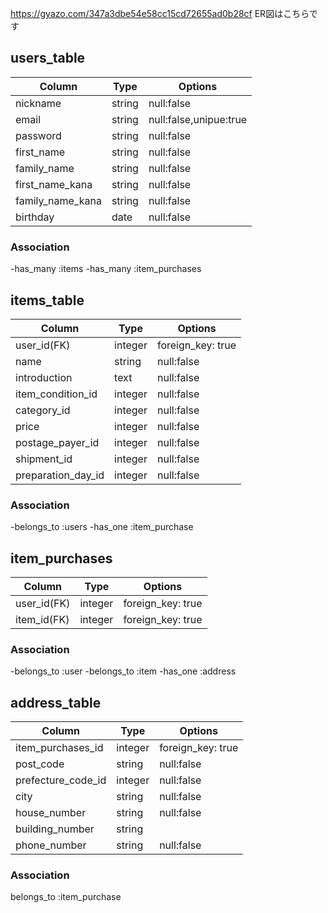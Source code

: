 https://gyazo.com/347a3dbe54e58cc15cd72655ad0b28cf
ER図はこちらです

## users_table
|Column	|Type|	Options|
|-------|---|-----|
|nickname|string|null:false|
|email|string|null:false,unipue:true|
|password|string|null:false|
|first_name|string|null:false|
|family_name|string|null:false|
|first_name_kana|string|null:false|
|family_name_kana|string|null:false|
|birthday|date|null:false|

### Association
-has_many :items
-has_many :item_purchases


## items_table
|Column	|Type|	Options|
|-------|---|-----|
|user_id(FK) |integer|foreign_key: true|
|name|string|null:false|
|introduction|text|null:false|
|item_condition_id|integer|null:false|
|category_id|integer|null:false|
|price|integer|null:false|
|postage_payer_id|integer|null:false|
|shipment_id|integer|null:false|
|preparation_day_id|integer|null:false|


### Association
-belongs_to :users
-has_one :item_purchase


## item_purchases
|Column	|Type|	Options|
|-------|---|-----|
|user_id(FK)|integer|foreign_key: true|
|item_id(FK)|integer|foreign_key: true|

### Association
-belongs_to :user
-belongs_to :item
-has_one :address


## address_table
|Column	|Type|	Options|
|-------|---|-----|
|item_purchases_id|integer|foreign_key: true|
|post_code|string|null:false|
|prefecture_code_id|integer|null:false|
|city|string|null:false|
|house_number|string|null:false|
|building_number|string|
|phone_number|string|null:false|


### Association
belongs_to :item_purchase

